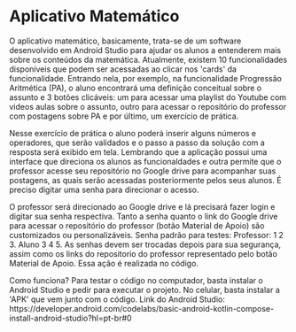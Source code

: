 <html>
  <h1>Aplicativo Matemático</h1>
  <p>O aplicativo matemático, basicamente, trata-se de um software desenvolvido em Android Studio para ajudar os alunos a entenderem mais sobre os conteúdos da matemática. 
Atualmente, existem 10 funcionalidades disponíveis que podem ser acessadas ao clicar nos 'cards' da funcionalidade.
Entrando nela, por exemplo, na funcionalidade Progressão Aritmética (PA), o aluno encontrará uma definição conceitual sobre o assunto e 3 botões clicáveis: um para acessar
uma playlist do Youtube com videos aulas sobre o assunto, outro para acessar o repositório do professor com postagens sobre PA e por último, um exercício de prática.
</p>
  <p>Nesse exercício de prática o aluno poderá inserir alguns números e operadores, que serão validados e o passo a passo da solução com a resposta será exibido em tela.
Lembrando que a aplicação possui uma interface que direciona os alunos as funcionaldades e outra permite que o professor acesse seu repositório no Google drive para
acompanhar suas postagens, as quais serão acessadas posteriormente pelos seus alunos. É preciso digitar uma senha para direcionar o acesso.
</p>
  <p>O professor será direcionado ao Google drive e lá precisará fazer login e digitar sua senha respectiva. Tanto a senha quanto o link do Google drive para acessar o repositório do professor (botão Material de Apoio) são customizados ou personalizáveis. Senha padrão para testes: Professor: 1 2 3.  Aluno 3 4 5. As senhas devem ser trocadas depois para sua segurança, 
assim como os links do repositorio do professor representado pelo botão Material de Apoio. Essa ação é realizada no código.
</p>
<p>Como funciona? Para testar o código no computador, basta instalar o Android Studio e pedir para executar o projeto. No celular, basta instalar a 'APK' que vem junto com o código.
  Link do Android Studio: https://developer.android.com/codelabs/basic-android-kotlin-compose-install-android-studio?hl=pt-br#0
</p>
</html>
